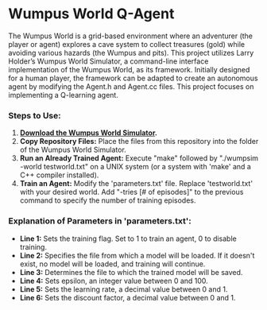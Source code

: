# Wumpus World Q-Agent

The Wumpus World is a grid-based environment where an adventurer (the player or agent) explores a cave system to collect treasures (gold) while avoiding various hazards (the Wumpus and pits). This project utilizes Larry Holder’s Wumpus World Simulator, a command-line interface implementation of the Wumpus World, as its framework. Initially designed for a human player, the framework can be adapted to create an autonomous agent by modifying the Agent.h and Agent.cc files. This project focuses on implementing a Q-learning agent.

### Steps to Use:

1. **[Download the Wumpus World Simulator](https://github.com/holderlb/wumpus-world-simulator).** 
2. **Copy Repository Files:** Place the files from this repository into the folder of the Wumpus World Simulator.
3. **Run an Already Trained Agent:** Execute "make" followed by "./wumpsim -world testworld.txt" on a UNIX system (or a system with 'make' and a C++ compiler installed).
4. **Train an Agent:** Modify the 'parameters.txt' file. Replace 'testworld.txt' with your desired world. Add "-tries [# of episodes]" to the previous command to specify the number of training episodes.

### Explanation of Parameters in 'parameters.txt':

- **Line 1:** Sets the training flag. Set to 1 to train an agent, 0 to disable training.
- **Line 2:** Specifies the file from which a model will be loaded. If it doesn't exist, no model will be loaded, and training will continue.
- **Line 3:** Determines the file to which the trained model will be saved.
- **Line 4:** Sets epsilon, an integer value between 0 and 100.
- **Line 5:** Sets the learning rate, a decimal value between 0 and 1.
- **Line 6:** Sets the discount factor, a decimal value between 0 and 1.

